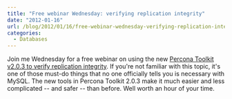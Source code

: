 ```yaml
---
title: "Free webinar Wednesday: verifying replication integrity"
date: "2012-01-16"
url: /blog/2012/01/16/free-webinar-wednesday-verifying-replication-integrity/
categories:
  - Databases
---
```

Join me Wednesday for a free webinar on using the new [Percona Toolkit v2.0.3 to verify replication integrity][1]. If you're not familiar with this topic, it's one of those must-do things that no one officially tells you is necessary with MySQL. The new tools in Percona Toolkit 2.0.3 make it much easier and less complicated -- and safer -- than before. Well worth an hour of your time.

 [1]: http://www.percona.com/webinars/2012-01-18-verifying-replication-integrity-with-percona-toolkit/
